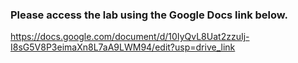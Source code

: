 ### Please access the lab using the Google Docs link below.
https://docs.google.com/document/d/10IyQvL8Uat2zzuIj-I8sG5V8P3eimaXn8L7aA9LWM94/edit?usp=drive_link
